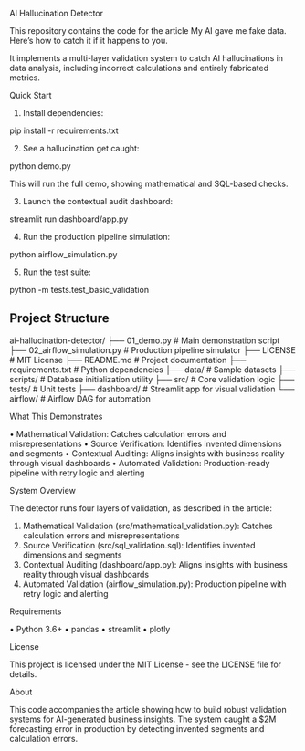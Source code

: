 AI Hallucination Detector

This repository contains the code for the article My AI gave me fake data. Here’s how to catch it if it happens to you.

It implements a multi-layer validation system to catch AI hallucinations in data analysis, including incorrect calculations and entirely fabricated metrics.

Quick Start

1. Install dependencies:

pip install -r requirements.txt

2. See a hallucination get caught:

python demo.py

This will run the full demo, showing mathematical and SQL-based checks.

3. Launch the contextual audit dashboard:

streamlit run dashboard/app.py

4. Run the production pipeline simulation:

python airflow_simulation.py

5. Run the test suite:

python -m tests.test_basic_validation

## Project Structure

ai-hallucination-detector/
├── 01_demo.py # Main demonstration script
├── 02_airflow_simulation.py # Production pipeline simulator
├── LICENSE # MIT License
├── README.md # Project documentation
├── requirements.txt # Python dependencies
├── data/ # Sample datasets
├── scripts/ # Database initialization utility
├── src/ # Core validation logic
├── tests/ # Unit tests
├── dashboard/ # Streamlit app for visual validation
└── airflow/ # Airflow DAG for automation

What This Demonstrates

• Mathematical Validation: Catches calculation errors and misrepresentations
• Source Verification: Identifies invented dimensions and segments
• Contextual Auditing: Aligns insights with business reality through visual dashboards
• Automated Validation: Production-ready pipeline with retry logic and alerting

System Overview

The detector runs four layers of validation, as described in the article:

1. Mathematical Validation (src/mathematical_validation.py): Catches calculation errors and misrepresentations
2. Source Verification (src/sql_validation.sql): Identifies invented dimensions and segments
3. Contextual Auditing (dashboard/app.py): Aligns insights with business reality through visual dashboards
4. Automated Validation (airflow_simulation.py): Production pipeline with retry logic and alerting

Requirements

• Python 3.6+
• pandas
• streamlit
• plotly

License

This project is licensed under the MIT License - see the LICENSE file for details.

About

This code accompanies the article showing how to build robust validation systems for AI-generated business insights. The system caught a $2M forecasting error in production by detecting invented segments and calculation errors.

